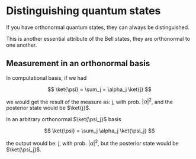 # Distinguishing quantum states

If you have orthonormal quantum states, they can always be distinguished.

This is another essential attribute of the Bell states, they are orthonormal
to one another.


## Measurement in an orthonormal basis

In computational basis, if we had

$$ \ket{\psi} = \sum_j = \alpha_j \ket{j} $$

we would get the result of the measure as: j, with prob. $|\alpha|^2$,
and the posterior state would be $\ket{j}$.

In an arbitrary orthonormal $\ket{\psi_j}$ basis

$$ \ket{\psi} = \sum_j \alpha_j \ket{\psi_j} $$

the output would be: j, with prob. $|\alpha|^2$, but the posterior state
would be $\ket{\psi_j}$.
